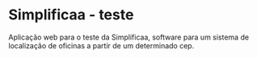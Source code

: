 # Simplificaa - teste
Aplicação web para o teste da Simplificaa, software para um sistema de localização de oficinas a partir de um determinado cep.

